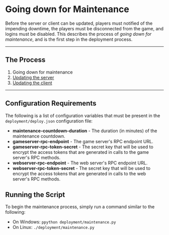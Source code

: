 Going down for Maintenance
==========================
Before the server or client can be updated, players must notified of the
impending downtime, the players must be disconnected from the game, and logins
must be disabled. This describes the process of *going down for maintenance*,
and is the first step in the deployment process.

- - -

## The Process ##
1. Going down for maintenance
2. [Updating the server](01-server.md)
3. [Updating the client](02-client.md)

- - -

## Configuration Requirements ##
The following is a list of configuration variables that must be present in the
```deployment/deploy.json``` configuration file:
* **maintenance-countdown-duration** - The duration (in minutes) of the
                                       maintenance countdown.
* **gameserver-rpc-endpoint** - The game server's RPC endpoint URL.
* **gameserver-rpc-token-secret** - The secret key that will be used to encrypt
                                    the access tokens that are generated in
                                    calls to the game server's RPC methods.
* **webserver-rpc-endpoint** - The web server's RPC endpoint URL.
* **webserver-rpc-token-secret** - The secret key that will be used to encrypt
                                   the access tokens that are generated in
                                   calls to the web server's RPC methods.

## Running the Script ##
To begin the maintenance process, simply run a command similar to the
following:
* On Windows: ```ppython deployment/maintenance.py```
* On Linux: ```./deployment/maintenance.py```
